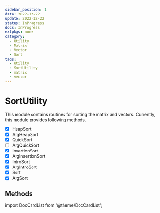 ```yaml
---
sidebar_position: 1
date: 2022-12-22
update: 2022-12-22
status: InProgress
docs: InProgress
extpkgs: none
category:
  - Utility
  - Matrix
  - Vector
  - Sort
tags:
  - utility
  - SortUtility
  - matrix
  - vector
---
```


# SortUtility

This module contains routines for sorting the matrix and vectors. Currently, this module provides following methods.

- [x] HeapSort
- [x] ArgHeapSort
- [x] QuickSort
- [ ] ArgQuickSort
- [x] InsertionSort
- [x] ArgInsertionSort
- [x] IntroSort
- [x] ArgIntroSort
- [x] Sort
- [x] ArgSort

## Methods

import DocCardList from '@theme/DocCardList';

<DocCardList />
